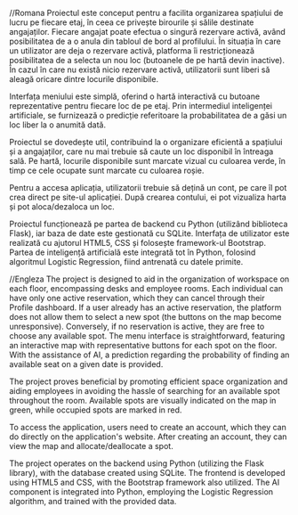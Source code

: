 //Romana 
Proiectul este conceput pentru a facilita organizarea spațiului de lucru pe fiecare etaj, în ceea ce privește birourile și sălile destinate angajaților. Fiecare angajat poate efectua o singură rezervare activă, având posibilitatea de a o anula din tabloul de bord al profilului. În situația în care un utilizator are deja o rezervare activă, platforma îi restricționează posibilitatea de a selecta un nou loc (butoanele de pe hartă devin inactive). În cazul în care nu există nicio rezervare activă, utilizatorii sunt liberi să aleagă oricare dintre locurile disponibile.

Interfața meniului este simplă, oferind o hartă interactivă cu butoane reprezentative pentru fiecare loc de pe etaj. Prin intermediul inteligenței artificiale, se furnizează o predicție referitoare la probabilitatea de a găsi un loc liber la o anumită dată.

Proiectul se dovedește util, contribuind la o organizare eficientă a spațiului și a angajaților, care nu mai trebuie să caute un loc disponibil în întreaga sală. Pe hartă, locurile disponibile sunt marcate vizual cu culoarea verde, în timp ce cele ocupate sunt marcate cu culoarea roșie.

Pentru a accesa aplicația, utilizatorii trebuie să dețină un cont, pe care îl pot crea direct pe site-ul aplicației. După crearea contului, ei pot vizualiza harta și pot aloca/dezaloca un loc.

Proiectul funcționează pe partea de backend cu Python (utilizând biblioteca Flask), iar baza de date este gestionată cu SQLite. Interfața de utilizator este realizată cu ajutorul HTML5, CSS și folosește framework-ul Bootstrap. Partea de inteligență artificială este integrată tot în Python, folosind algoritmul Logistic Regression, fiind antrenată cu datele primite.

//Engleza
The project is designed to aid in the organization of workspace on each floor, encompassing desks and employee rooms. Each individual can have only one active reservation, which they can cancel through their Profile dashboard. If a user already has an active reservation, the platform does not allow them to select a new spot (the buttons on the map become unresponsive). Conversely, if no reservation is active, they are free to choose any available spot. The menu interface is straightforward, featuring an interactive map with representative buttons for each spot on the floor. With the assistance of AI, a prediction regarding the probability of finding an available seat on a given date is provided.

The project proves beneficial by promoting efficient space organization and aiding employees in avoiding the hassle of searching for an available spot throughout the room. Available spots are visually indicated on the map in green, while occupied spots are marked in red.

To access the application, users need to create an account, which they can do directly on the application's website. After creating an account, they can view the map and allocate/deallocate a spot.

The project operates on the backend using Python (utilizing the Flask library), with the database created using SQLite. The frontend is developed using HTML5 and CSS, with the Bootstrap framework also utilized. The AI component is integrated into Python, employing the Logistic Regression algorithm, and trained with the provided data.
